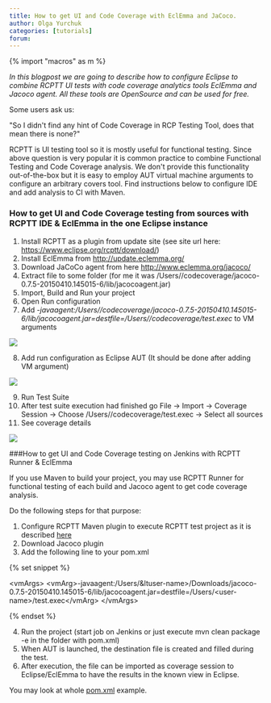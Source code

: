 ```yaml
---
title: How to get UI and Code Coverage with EclEmma and JaCoco.  
author: Olga Yurchuk
categories: [tutorials]
forum:
---
```


{% import "macros" as m %}

<i>In this blogpost we are going to describe how to configure Eclipse to combine RCPTT UI tests with code coverage analytics tools EclEmma and Jacoco agent. All these tools are OpenSource and can be used for free.</i>

Some users ask us:

"So I didn't find any hint of Code Coverage in RCP Testing Tool, does that mean there is none?"

RCPTT is UI testing tool so it is mostly useful for functional testing. Since above question is very popular it is common practice to combine Functional Testing and Code Coverage analysis. We don't provide this functionality out-of-the-box but it is easy to employ AUT virtual machine arguments to configure an arbitrary covers tool. Find instructions below to configure IDE and add analysis to CI with Maven.

### How to get UI and Code Coverage testing from sources with RCPTT IDE & EclEmma in the one Eclipse instance


1. Install RCPTT as a plugin from update site (see site url here: https://www.eclipse.org/rcptt/download/)
2. Install EclEmma from http://update.eclemma.org/
3. Download JaCoCo agent from here http://www.eclemma.org/jacoco/
4. Extract file to some folder (for me it was /Users/<user-name>/codecoverage/jacoco-0.7.5-20150410.145015-6/lib/jacocoagent.jar)
5. Import, Build and Run your project
6. Open Run configuration
7. Add <i> -javaagent:/Users/<user-name>/codecoverage/jacoco-0.7.5-20150410.145015-6/lib/jacocoagent.jar=destfile=/Users/<user-name>/codecoverage/test.exec </i> to VM arguments

<img src="{{site.url}}/shared/img/blog/codeCoverage/RunConfigurationsVMArguments.png" />

8. Add run configuration as Eclipse AUT (It should be done after adding VM argument)

<img src="{{site.url}}/shared/img/blog/codeCoverage/ApplicationUnderTest.png" />

9. Run Test Suite
10. After test suite execution had finished go File -> Import -> Coverage Session -> Choose /Users/<user-name>/codecoverage/test.exec -> Select all sources
11. See coverage details

<img src="{{site.url}}/shared/img/blog/codeCoverage/CoverageDetails.png" />

###How to get UI and Code Coverage testing on Jenkins with RCPTT Runner & EclEmma

If you use Maven to build your project, you may use RCPTT Runner for functional testing of each build and Jacoco agent to get code coverage analysis.

Do the following steps for that purpose:

1. Configure RCPTT Maven plugin to execute RCPTT test project as it is described [here](https://www.eclipse.org/rcptt/documentation/userguide/maven/)
2. Download Jacoco plugin
3. Add the following line to your pom.xml

{% set snippet %}

&lt;vmArgs&gt;
          &lt;vmArg&gt;-javaagent:/Users/&ltuser-name>/Downloads/jacoco-0.7.5-20150410.145015-6/lib/jacocoagent.jar=destfile=/Users/&lt;user-name&gt;/test.exec&lt;/vmArg&gt;
          &lt;/vmArgs&gt;

{% endset %}

4. Run the project (start job on Jenkins or just execute mvn clean package -e in the folder with pom.xml)
5. When AUT is launched, the destination file is created and filled during the test.
6. After execution, the file can be imported as coverage session to Eclipse/EclEmma to have the results in the known view in Eclipse.

You may look at whole <a href="{{site.url}}/_posts/pom.xml">pom.xml</a> example.




